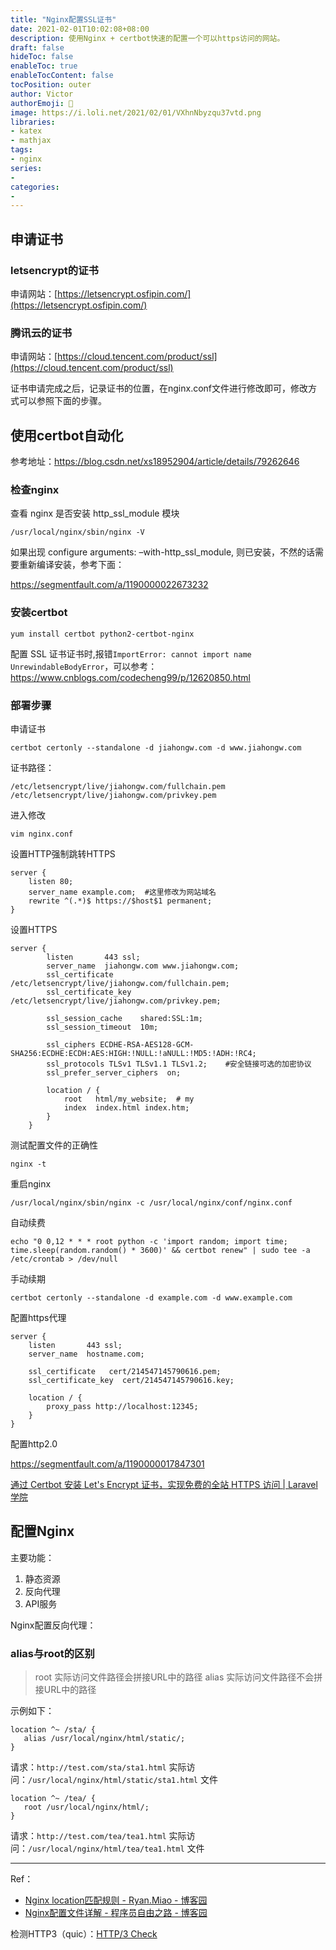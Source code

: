 ```yaml
---
title: "Nginx配置SSL证书"
date: 2021-02-01T10:02:08+08:00
description: 使用Nginx + certbot快速的配置一个可以https访问的网站。
draft: false
hideToc: false
enableToc: true
enableTocContent: false
tocPosition: outer
author: Victor
authorEmoji: 👻
image: https://i.loli.net/2021/02/01/VXhnNbyzqu37vtd.png
libraries:
- katex
- mathjax
tags:
- nginx
series:
-
categories:
-
---
```






## 申请证书

### letsencrypt的证书

申请网站：[https://letsencrypt.osfipin.com/](https://letsencrypt.osfipin.com/)

### 腾讯云的证书

申请网站：[https://cloud.tencent.com/product/ssl](https://cloud.tencent.com/product/ssl)

证书申请完成之后，记录证书的位置，在nginx.conf文件进行修改即可，修改方式可以参照下面的步骤。



## 使用certbot自动化

参考地址：https://blog.csdn.net/xs18952904/article/details/79262646

### 检查nginx

查看 nginx 是否安装 http_ssl_module 模块

```
/usr/local/nginx/sbin/nginx -V
```

如果出现 configure arguments: –with-http_ssl_module, 则已安装，不然的话需要重新编译安装，参考下面：

https://segmentfault.com/a/1190000022673232

### 安装certbot

```shell
yum install certbot python2-certbot-nginx
```

配置 SSL 证书证书时,报错`ImportError: cannot import name UnrewindableBodyError`，可以参考：https://www.cnblogs.com/codecheng99/p/12620850.html



### 部署步骤

申请证书

```
certbot certonly --standalone -d jiahongw.com -d www.jiahongw.com
```

证书路径：

```
/etc/letsencrypt/live/jiahongw.com/fullchain.pem
/etc/letsencrypt/live/jiahongw.com/privkey.pem
```

进入修改

```
vim nginx.conf
```

设置HTTP强制跳转HTTPS

```nginx
server {
    listen 80;
    server_name example.com;  #这里修改为网站域名
    rewrite ^(.*)$ https://$host$1 permanent;
}
```

设置HTTPS

```nginx
server {
        listen       443 ssl;
        server_name  jiahongw.com www.jiahongw.com;
        ssl_certificate      /etc/letsencrypt/live/jiahongw.com/fullchain.pem;
        ssl_certificate_key  /etc/letsencrypt/live/jiahongw.com/privkey.pem;

        ssl_session_cache    shared:SSL:1m;
        ssl_session_timeout  10m;

        ssl_ciphers ECDHE-RSA-AES128-GCM-SHA256:ECDHE:ECDH:AES:HIGH:!NULL:!aNULL:!MD5:!ADH:!RC4;
        ssl_protocols TLSv1 TLSv1.1 TLSv1.2;    #安全链接可选的加密协议
        ssl_prefer_server_ciphers  on;

        location / {
            root   html/my_website;  # my
            index  index.html index.htm;
        }
    }
```

测试配置文件的正确性

```
nginx -t
```

重启nginx

```
/usr/local/nginx/sbin/nginx -c /usr/local/nginx/conf/nginx.conf
```

自动续费

```
echo "0 0,12 * * * root python -c 'import random; import time; time.sleep(random.random() * 3600)' && certbot renew" | sudo tee -a /etc/crontab > /dev/null
```

手动续期

```
certbot certonly --standalone -d example.com -d www.example.com
```

配置https代理

```
server {
    listen       443 ssl;
    server_name  hostname.com;

    ssl_certificate   cert/214547145790616.pem;
    ssl_certificate_key  cert/214547145790616.key;

    location / {
        proxy_pass http://localhost:12345;
    }
}
```

配置http2.0

https://segmentfault.com/a/1190000017847301



[通过 Certbot 安装 Let's Encrypt 证书，实现免费的全站 HTTPS 访问 | Laravel 学院](https://laravelacademy.org/post/22297)









## 配置Nginx





主要功能：

1. 静态资源
2. 反向代理
3. API服务



Nginx配置反向代理：









### alias与root的区别

> root 实际访问文件路径会拼接URL中的路径
> alias 实际访问文件路径不会拼接URL中的路径

示例如下：



```
location ^~ /sta/ {  
   alias /usr/local/nginx/html/static/;  
}
```

请求：`http://test.com/sta/sta1.html`
实际访问：`/usr/local/nginx/html/static/sta1.html` 文件



```
location ^~ /tea/ {  
   root /usr/local/nginx/html/;  
}
```

请求：`http://test.com/tea/tea1.html`
实际访问：`/usr/local/nginx/html/tea/tea1.html` 文件









----

Ref：

- [Nginx location匹配规则 - Ryan.Miao - 博客园](https://www.cnblogs.com/woshimrf/p/nginx-config-location.html)
- [Nginx配置文件详解 - 程序员自由之路 - 博客园](https://www.cnblogs.com/54chensongxia/p/12938929.html)



















检测HTTP3（quic）：[HTTP/3 Check](https://http3check.net/)

